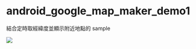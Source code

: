 # android_google_map_maker_demo1
結合定時取經緯度並顯示附近地點的 sample

![](https://roidjim.files.wordpress.com/2015/07/2015-07-05-06-20-14.png)
